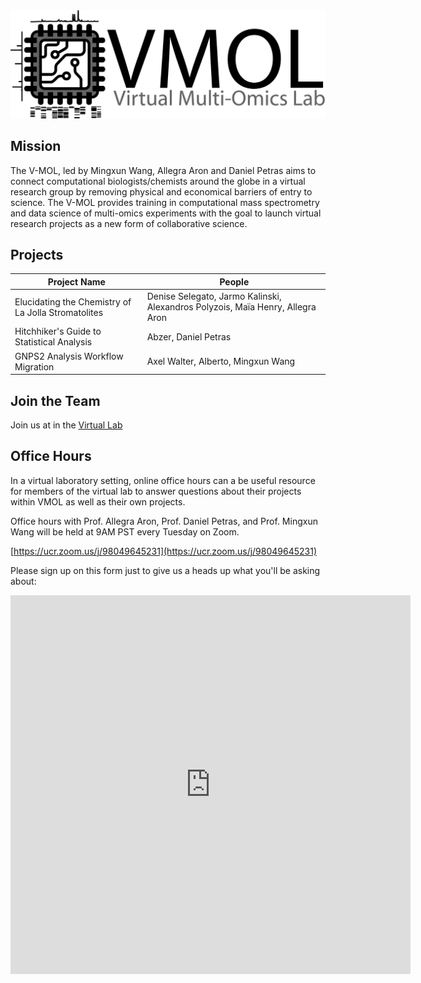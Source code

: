 
<img src="img/LOGO_VMOL_Chrom.png" alt="Alt text" title="Optional title">


## Mission

The V-MOL, led by Mingxun Wang, Allegra Aron and Daniel Petras aims to connect computational biologists/chemists around the globe in a virtual research group by removing physical and economical barriers of entry to science. The V-MOL provides training in computational mass spectrometry and data science of multi-omics experiments with the goal to launch virtual research projects as a new form of collaborative science. 

## Projects

| Project Name | People |
| ------------ | ------ |
| Elucidating the Chemistry of La Jolla Stromatolites| Denise Selegato, Jarmo Kalinski, Alexandros Polyzois, Maïa Henry, Allegra Aron |
| Hitchhiker's Guide to Statistical Analysis | Abzer, Daniel Petras |
| GNPS2 Analysis Workflow Migration | Axel Walter, Alberto, Mingxun Wang |


## Join the Team

Join us at in the [Virtual Lab](contact.md)

## Office Hours

In a virtual laboratory setting, online office hours can a be useful resource for members of the virtual lab to answer questions about their projects within VMOL as well as their own projects. 

Office hours with Prof. Allegra Aron, Prof. Daniel Petras, and Prof. Mingxun Wang will be held at 9AM PST every Tuesday on Zoom. 

[https://ucr.zoom.us/j/98049645231](https://ucr.zoom.us/j/98049645231)

Please sign up on this form just to give us a heads up what you'll be asking about:

<iframe src="https://docs.google.com/forms/d/e/1FAIpQLSeym0Hpah9ZBB3yQuu23PTNHwHPQZhy7akTJcCCA8BbUwoS7A/viewform?embedded=true" width="640" height="606" frameborder="0" marginheight="0" marginwidth="0">Loading…</iframe>
